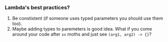 ### Lambda's best practices?

1. Be constistent (if someone uses typed parameters you should use them too).
1. Maybe adding types to paremeters is good idea. What if you come around your code after `xx` moths and just see `(arg1, arg2) -> {}`?
